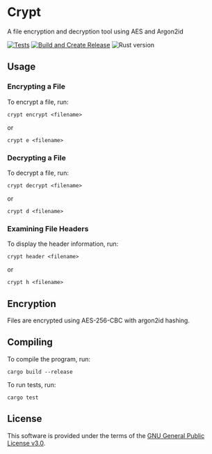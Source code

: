 # Crypt

A file encryption and decryption tool using AES and Argon2id

[![Tests](https://github.com/apavazza/crypt/actions/workflows/tests.yml/badge.svg)](https://github.com/apavazza/crypt/actions/workflows/tests.yml)
[![Build and Create Release](https://github.com/apavazza/crypt/actions/workflows/build-and-release.yml/badge.svg)](https://github.com/apavazza/crypt/actions/workflows/build-and-release.yml)
![Rust version](https://img.shields.io/badge/Rust-1.85.1-brightgreen.svg)

## Usage

### Encrypting a File

To encrypt a file, run:

```shell
crypt encrypt <filename>
```

or

```shell
crypt e <filename>
```

### Decrypting a File

To decrypt a file, run:

```shell
crypt decrypt <filename>
```

or

```shell
crypt d <filename>
```

### Examining File Headers

To display the header information, run:
```shell
crypt header <filename>
```

or

```shell
crypt h <filename>
```

## Encryption

Files are encrypted using AES-256-CBC with argon2id hashing.

## Compiling

To compile the program, run:

```shell
cargo build --release
```

To run tests, run:

```shell
cargo test
```

## License

This software is provided under the terms of the [GNU General Public License v3.0](LICENSE).
